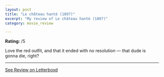 ```yaml
---
layout: post
title: "Le château hanté (1897)"
excerpt: "My review of Le château hanté (1897)"
category: movie_review

---
```


**Rating:** /5

Love the red outfit, and that it ended with no resolution — that dude is gonna die, right?

<hr>

[See Review on Letterboxd](https://boxd.it/3XiHwb)
